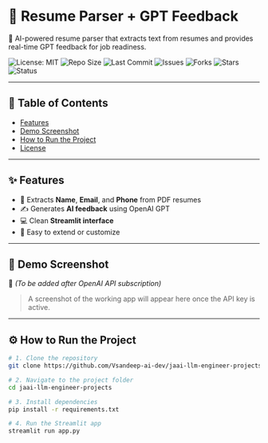 # 📄 Resume Parser + GPT Feedback

🚀 AI-powered resume parser that extracts text from resumes and provides real-time GPT feedback for job readiness.

![License: MIT](https://img.shields.io/badge/License-MIT-yellow.svg)
![Repo Size](https://img.shields.io/github/repo-size/Vsandeep-ai-dev/jaai-llm-engineer-projects)
![Last Commit](https://img.shields.io/github/last-commit/Vsandeep-ai-dev/jaai-llm-engineer-projects)
![Issues](https://img.shields.io/github/issues/Vsandeep-ai-dev/jaai-llm-engineer-projects)
![Forks](https://img.shields.io/github/forks/Vsandeep-ai-dev/jaai-llm-engineer-projects?style=social)
![Stars](https://img.shields.io/github/stars/Vsandeep-ai-dev/jaai-llm-engineer-projects?style=social)
![Status](https://img.shields.io/badge/project-active-brightgreen)

---

## 📑 Table of Contents
- [Features](#features)
- [Demo Screenshot](#demo-screenshot)
- [How to Run the Project](#how-to-run-the-project)
- [License](#license)

---

## ✨ Features
- 🧠 Extracts **Name**, **Email**, and **Phone** from PDF resumes  
- ✍️ Generates **AI feedback** using OpenAI GPT  
- 💻 Clean **Streamlit interface**  
- 🔧 Easy to extend or customize  

---

## 📸 Demo Screenshot

📌 *(To be added after OpenAI API subscription)*  
> A screenshot of the working app will appear here once the API key is active.

---

## ⚙️ How to Run the Project

```bash
# 1. Clone the repository
git clone https://github.com/Vsandeep-ai-dev/jaai-llm-engineer-projects.git

# 2. Navigate to the project folder
cd jaai-llm-engineer-projects

# 3. Install dependencies
pip install -r requirements.txt

# 4. Run the Streamlit app
streamlit run app.py
